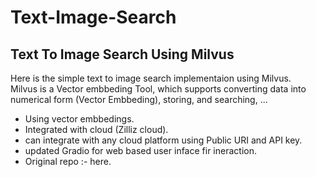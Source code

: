 # Text-Image-Search
## Text To Image Search Using Milvus

Here is the simple text to image search implementaion using Milvus.
<br>
Milvus is a Vector embbeding Tool, which supports converting data into numerical form (Vector Embbeding), storing, and searching, ...
- Using vector embbedings.
- Integrated with cloud (Zilliz cloud).
- can integrate with any cloud platform using Public URI and API key.
- updated Gradio for web based user inface fir ineraction.
- Original repo :- <link href="https://github.com/towhee-io/examples/blob/main/image/text_image_search/README.md">here.
